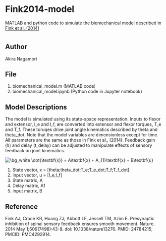 # Fink2014-model
MATLAB and python code to simulate the biomechanical model described in [Fink et al. (2014)](https://www.nature.com/articles/nature13276)
#
## Author
Akira Nagamori
## File
1. biomechanical_model.m (MATLAB code)
2. biomechanical_model.ipynb (Python code in Jupyter notebook)
## Model Descriptions
The model is simulated using its state-space representation. Inputs to flexor and extensor, I_e and I_f, are converted into extensor and flexor torques, T_e and T_f. These toruqes drive joint angle kinematics described by theta and theta_dot. Note that the model variables are dimensionless except for time. All parameters are the same as those in Fink et al., (2014). Feedback gain (h) and delay (t_delay) can be adjusted to manipulate effects of sensory feedback on joint kinematics.  

<img src="https://latex.codecogs.com/svg.image?\bg_white&space;\dot{\textbf{x}}&space;=&space;A\textbf{x}&space;&plus;&space;A_{1}\textbf{x}&space;&plus;&space;B\textbf{u}" title="\bg_white \dot{\textbf{x}} = A\textbf{x} + A_{1}\textbf{x} + B\textbf{u}" />

1. State vector, x = [theta;theta_dot;T_e;T_e_dot;T_f;T_f_dot]
2. Input vector, u = [I_e;I_f]
3. State matrix, A
4. Delay matrix, A1
5. Input matrix, B
 
## Reference
Fink AJ, Croce KR, Huang ZJ, Abbott LF, Jessell TM, Azim E. Presynaptic inhibition of spinal sensory feedback ensures smooth movement. Nature. 2014 May 1;509(7498):43-8. doi: 10.1038/nature13276. PMID: 24784215; PMCID: PMC4292914.
